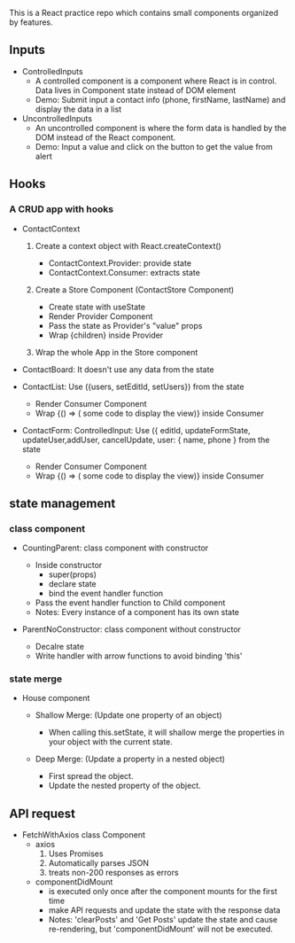 This is a React practice repo which contains small components organized by features.

## Inputs

- ControlledInputs
  - A controlled component is a component where React is in control. Data lives in Component state instead of DOM element
  - Demo: Submit input a contact info (phone, firstName, lastName) and display the data in a list
- UncontrolledInputs
  - An uncontrolled component is where the form data is handled by the DOM instead of the React component.
  - Demo: Input a value and click on the button to get the value from alert

## Hooks

### A CRUD app with hooks

- ContactContext

  1. Create a context object with React.createContext()

     - ContactContext.Provider: provide state
     - ContactContext.Consumer: extracts state

  2. Create a Store Component (ContactStore Component)

     - Create state with useState
     - Render Provider Component
     - Pass the state as Provider's "value" props
     - Wrap {children} inside Provider

  3. Wrap the whole App in the Store component <br/>

- ContactBoard: It doesn't use any data from the state
- ContactList: Use ({users, setEditId, setUsers}) from the state

  - Render Consumer Component
  - Wrap {() => ( some code to display the view)} inside Consumer

- ContactForm: ControlledInput: Use ({ editId, updateFormState, updateUser,addUser, cancelUpdate, user: { name, phone } from the state
  - Render Consumer Component
  - Wrap {() => ( some code to display the view)} inside Consumer

## state management

### class component

- CountingParent: class component with constructor

  - Inside constructor
    - super(props)
    - declare state
    - bind the event handler function
  - Pass the event handler function to Child component
  - Notes: Every instance of a component has its own state

- ParentNoConstructor: class component without constructor
  - Decalre state
  - Write handler with arrow functions to avoid binding 'this'

### state merge

- House component

  - Shallow Merge: (Update one property of an object)

    - When calling this.setState, it will shallow merge the properties in your object with the current state.

  - Deep Merge: (Update a property in a nested object)
    - First spread the object.
    - Update the nested property of the object.

## API request

- FetchWithAxios class Component
  - axios
    1. Uses Promises
    2. Automatically parses JSON
    3. treats non-200 responses as errors
  - componentDidMount
    - is executed only once after the component mounts for the first time
    - make API requests and update the state with the response data
    - Notes: 'clearPosts' and 'Get Posts' update the state and cause re-rendering, but 'componentDidMount' will not be executed.
